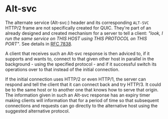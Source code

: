 # Alt-svc

The alternate service (Alt-svc:) header and its corresponding `ALT-SVC` HTTP/2
frame are not specifically created for QUIC. They're part of an already
designed and created mechanism for a server to tell a client: *"look, I run
the same service on THIS HOST using THIS PROTOCOL on THIS PORT"*. See details
in [RFC 7838](https://tools.ietf.org/html/rfc7838).

A client that receives such an Alt-svc response is then adviced to, if it
supports and wants to, connect to that given other host in parallel in the
background - using the specified protocol - and if it successful switch its
operations over to that instead of the initial connection.

If the initial connection uses HTTP/2 or even HTTP/1, the server can respond
and tell the client that it can connect back and try HTTP/3. It could be to
the same host or to another one that knows how to serve that origin. The
information given in such an Alt-svc response has an expiry timer making
clients will information that for a period of time so that subsequent
connections and requests can go directly to the alternative host using the
suggested alternative protocol.
